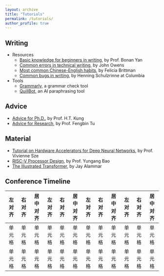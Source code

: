 ```yaml
---
layout: archive
title: "Tutorials"
permalink: /tutorials/
author_profile: true
---
```


## Writing 
* Resources
  - [Basic knowledge for beginners in writing](https://bonany.cc/newtoacwriting/), by Prof. Bonan Yan
  - [Common errors in technical writing](https://www.ece.ucdavis.edu/~jowens/commonerrors.html), by John Owens
  - [Most common Chinese-English habits](http://leml.asu.edu/Wu_Website_4_Students/Writing-guides/For%20Chinese%20Writers/Writing%20habits%20of%20Chn%20grads%20by%20Brittman.pdf), by Felicia Brittman
  - [Common bugs in writing](https://www.cs.columbia.edu/~hgs/etc/writing-bugs.html), by Henning Schulzrinne at Columbia
* Tools
  - [Grammarly](https://app.grammarly.com/), a grammar check tool
  - [QuillBot](https://quillbot.com/), an AI paraphrasing tool

## Advice
* [Advice for Ph.D.](https://www.eecs.harvard.edu/htk/phdadvice/), by Prof. H.T. Kung
* [Advice for Research](https://fengbintu.github.io/advice/), by Prof. Fengbin Tu

## Material
* [Tutorial on Hardware Accelerators for Deep Neural Networks](https://eyeriss.mit.edu/tutorial.html), by Prof. Vivienne Sze
* [RISC-V Processor Design](https://ysyx.oscc.cc/), by Prof. Yungang Bao
* [The Illustrated Transformer](https://jalammar.github.io/illustrated-transformer/), by Jay Alammar

## Conference Timeline
| 左对齐 | 右对齐 | 居中对齐 | 左对齐 | 右对齐 | 居中对齐 | 左对齐 | 右对齐 | 居中对齐 | 左对齐 | 右对齐 | 居中对齐 |
|:-----:| :----: | :----: |:-----:| :----: | :----: |:-----:| :----: | :----: |:-----:| :----: | :----: |
| 单元格 | 单元格 | 单元格 | 单元格 | 单元格 | 单元格 | 单元格 | 单元格 | 单元格 | 单元格 | 单元格 | 单元格 |
| 单元格 | 单元格 | 单元格 | 单元格 | 单元格 | 单元格 | 单元格 | 单元格 | 单元格 | 单元格 | 单元格 | 单元格 |
